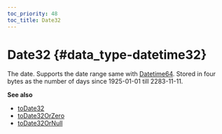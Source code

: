 ```yaml
---
toc_priority: 48
toc_title: Date32
---
```


# Date32 {#data_type-datetime32}

The date. Supports the date range same with [Datetime64](../../sql-reference/data-types/datetime64.md). Stored in four bytes as the number of days since 1925-01-01 till 2283-11-11. 

**See also**

-   [toDate32](../../sql-reference/functions/type-conversion-functions.md#toDate32)
-   [toDate32OrZero](../../sql-reference/functions/type-conversion-functions.md#toDate32OrZero)
-   [toDate32OrNull](../../sql-reference/functions/type-conversion-functions.md#todate32OrNull) 

